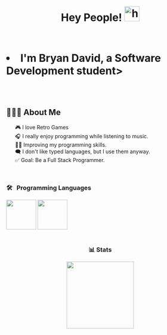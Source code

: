 <h1 align="center">Hey People! <img src="https://media.tenor.com/Sgp270pLW2QAAAAj/megaman-x-piki.gif" width="40px" alt="hi"></h1>

<br> 
   <h1 align="left"> <li> I'm Bryan David, a Software Development student></li> </h1>
</br>


<br>
      <div align="left">
           <h2>👨🏾‍💻 About Me</h2>
            <ul style="list-style: none;">
                <li>🎮 I love Retro Games </li>
                <li>🎧 I really enjoy programming while listening to music.</li>
                <li>💪🏾 Improving my programming skills.</li>
                <li>🗨️ I don't like typed languages, but I use them anyway.</li>
                <li>✅ Goal: Be a Full Stack Programmer.</li>
            </ul>
      </div>
<br>

<div align="leftr">
  <h3>🛠 &nbsp; Programming Languages</h3>
  <img src='https://github.com/MarikIshtar007/MarikIshtar007/blob/master/images/cpp.svg' width='80'/>
  <img src='https://github.com/MarikIshtar007/MarikIshtar007/blob/master/images/python2.png' height='80'/>
</div>

<br>

<div align="center">
  <h3>📊 Stats</h3>
  <img src="https://github-readme-stats.vercel.app/api?username=BDbandzzz&show_icons=true&theme=tokyonight" height="180" />
</div>
